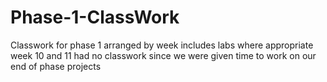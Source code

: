 # Phase-1-ClassWork
Classwork for phase 1 arranged by week
includes labs where appropriate
week 10 and 11 had no classwork since we were given time to work on our end of phase projects